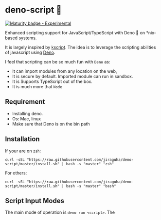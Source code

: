 # deno-script 🦕
[![Maturity badge - Experimental](https://img.shields.io/badge/Maturity-Experimental-yellow.svg)](https://github.com/jiraguha/deno-script/blob/master/maturity.md)


Enhanced scripting support for JavaScript/TypeScript with Deno 🦕 on *nix-based systems.

It is largely inspired by [kscript](https://github.com/holgerbrandl/kscript). The idea is to leverage the scripting abilities of javascript using [Deno](https://deno.land/).  

I feel that scripting can be so much fun with `Deno` as:

- It can import modules from any location on the web,
- It is secure by default. Imported module can run in sandbox.
- It is Supports TypeScript out of the box.
- It is much more that `Node`

## Requirement
- Installing deno.
- Os: Mac, linux
- Make sure that Deno is on the bin path
## Installation

If your are on `zsh`:
```shell
curl -sSL "https://raw.githubusercontent.com/jiraguha/deno-script/master/install.sh" | bash -s "master" "zsh" 

```

For others:
```shell
curl -sSL "https://raw.githubusercontent.com/jiraguha/deno-script/master/install.sh" | bash -s "master" "bash"  

```


## Script Input Modes
The main mode of operation is `deno run <script>`.
The <script> can be a Javascript *.js or Typescritpt *.ts file , a script URL, `-` for stdin, a process substitution file handle.
### Interpreter Usage
To use Deno as interpreter for a script:
- Just create a script just point to`deno-script` in the shebang line of your scripts:
```js
#!/usr/bin/env deno-script
// In hello.js
console.log("hello world")
for (let arg of Deno.args) {
    console.log(`arg: ${arg}`)
}
```
Make it executable
```shell
$ chmod u+x hello.js;
```
Execute it
```shell
$ ./hello.js;
```

You can make a similar script doing the `ls`job using Deno API’s!

```js
#!/bin/bash deno-script
// In hello.js
for (const dirEntry of Deno.readDirSync("./")) {
      console.log(dirEntry.name);
}
```

If we execute this script, we will have a error

```
error: Uncaught PermissionDenied: read access to "./", run again with the --allow-read flag
    at unwrapResponse (rt/10_dispatch_json.js:25:13)
    at sendSync (rt/10_dispatch_json.js:52:12)
    at Object.readDirSync (rt/30_fs.js:105:16)
    at file:///Users/jpi/dev/deno/deno-ls-like.js:3:29
```

This is were Deno shine! Deno will not let you implicitly have access to your directories. You need to explicitly ask the permission to Deno.

Your could specify it in the shebang:

```shell
#!/bin/bash deno-script --allow-read
```

For more about Deno security go [here](https://deno.land/manual/getting_started/permissions).

### Inlined Usage
To use kscript in a workflow without creating an additional script file, you can also use one of its supported modes for /inlined usage/. 

The following modes are supported:

- Directly provide a js scriptlet as argument
```shell
$ deno-script -i "console.log('hello', Deno.args[0])" JP
```
I can use pipe with it
```shell
 ls | xargs -L 1 deno-script -i 'console.log(`file:   ${Deno.args[0]}`)'
```
  `-L 1` of options of `xargs` is to manage the execution of each stream pipe elements ([see](https://unix.stackexchange.com/questions/7558/execute-a-command-once-per-line-of-piped-input))

You could get the same result with `-p`of `--p` option
```shell
ls -la | deno-script -p "console.log('hello', Deno.args[0])"
```

You can manage  several arguments
```shell
deno-script -i '
for (let arg of Deno.args) {
    console.log(`arg: ${arg}`)
} ' arg1 arg2 arg3
```

- Pipe a js snippet into Deno and instruct it to read from stdin by using - as script argument
```shell
echo '
console.log("hello world")
' | deno-script -
```
- Using heredoc (preferred solution for inlining) which gives you some more flexibility to also use single quotes in your script:
```shell
deno-script - <<"EOF"
console.log("It's a beautiful day!")
EOF
```

- Since the piped content is considered as a regular script it can also have dependencies
```shell
deno-script - <<"EOF"
  import {hello} from "https://raw.githubusercontent.com/jiraguha/js-playgroud/master/hello-lib.ts"
  hello("JP")
EOF
```

### Read Usage

The `colors.txt` used here is available [here](https://raw.githubusercontent.com/jiraguha/deno-script/master/examples/colors.txt)
- read a file line by line
```shell
 deno-script --read-file-line "console.log(line.split(';')[0])" colors.txt

```
`line` give access to each line

- read a file as an all
```shell
 deno-script --read-file "console.log(lines[0])" colors.txt
```
`lines` give access to all lines in iterable


- read a text line by line
```shell
 deno-script --read-text-line "console.log(line.split(';')[1])" \
"Viridian; #40826D; 64; 130; 109; 161; 51; 38
        Violet; #7F00FF; 127; 0; 255; 270; 100; 50
        Ultramarine; #3F00FF; 63; 0; 255; 255; 100; 50
        Turquoise; #40E0D0; 64; 224; 208; 174; 71; 56
        Teal; #008080; 0; 128; 128; 180; 100; 25"
```

OR 

```shell
cat colors.txt | xargs -0 deno-script --read-text-line "console.log(line.split(';')[1])" 
```

- read a text as an all
```shell
cat colors.txt | xargs -0 deno-script --read-text "console.log(lines[3])" 
```shell


**Developed for 🦕 with ❤️**
